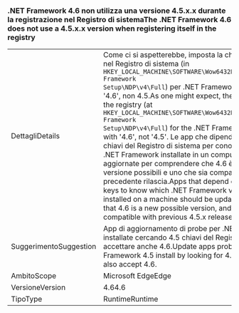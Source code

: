 ### <a name="the-net-framework-46-does-not-use-a-45xx-version-when-registering-itself-in-the-registry"></a><span data-ttu-id="f55ca-101">.NET Framework 4.6 non utilizza una versione 4.5.x.x durante la registrazione nel Registro di sistema</span><span class="sxs-lookup"><span data-stu-id="f55ca-101">The .NET Framework 4.6 does not use a 4.5.x.x version when registering itself in the registry</span></span>

|   |   |
|---|---|
|<span data-ttu-id="f55ca-102">Dettagli</span><span class="sxs-lookup"><span data-stu-id="f55ca-102">Details</span></span>|<span data-ttu-id="f55ca-103">Come ci si aspetterebbe, imposta la chiave della versione nel Registro di sistema (in <code>HKEY_LOCAL_MACHINE\SOFTWARE\Wow6432Node\Microsoft\NET Framework Setup\NDP\v4\Full</code>) per .NET Framework 4.6 inizia con '4.6', non 4.5.</span><span class="sxs-lookup"><span data-stu-id="f55ca-103">As one might expect, the version key set in the registry (at <code>HKEY_LOCAL_MACHINE\SOFTWARE\Wow6432Node\Microsoft\NET Framework Setup\NDP\v4\Full</code>) for the .NET Framework 4.6 begins with '4.6', not '4.5'.</span></span> <span data-ttu-id="f55ca-104">Le app che dipendono da queste chiavi del Registro di sistema per conoscere le versioni di .NET Framework installate in un computer devono essere aggiornate per comprendere che 4.6 è una nuova versione possibili e uno che sia compatibile con 4.5.x precedente rilascia.</span><span class="sxs-lookup"><span data-stu-id="f55ca-104">Apps that depend on these registry keys to know which .NET Framework versions are installed on a machine should be updated to understand that 4.6 is a new possible version, and one that is compatible with previous 4.5.x releases.</span></span>|
|<span data-ttu-id="f55ca-105">Suggerimento</span><span class="sxs-lookup"><span data-stu-id="f55ca-105">Suggestion</span></span>|<span data-ttu-id="f55ca-106">App di aggiornamento di probe per .NET Framework 4.5 installate cercando 4.5 chiavi del Registro di sistema per accettare anche 4.6.</span><span class="sxs-lookup"><span data-stu-id="f55ca-106">Update apps probing for a .NET Framework 4.5 install by looking for 4.5 registry keys to also accept 4.6.</span></span>|
|<span data-ttu-id="f55ca-107">Ambito</span><span class="sxs-lookup"><span data-stu-id="f55ca-107">Scope</span></span>|<span data-ttu-id="f55ca-108">Microsoft Edge</span><span class="sxs-lookup"><span data-stu-id="f55ca-108">Edge</span></span>|
|<span data-ttu-id="f55ca-109">Versione</span><span class="sxs-lookup"><span data-stu-id="f55ca-109">Version</span></span>|<span data-ttu-id="f55ca-110">4.6</span><span class="sxs-lookup"><span data-stu-id="f55ca-110">4.6</span></span>|
|<span data-ttu-id="f55ca-111">Tipo</span><span class="sxs-lookup"><span data-stu-id="f55ca-111">Type</span></span>|<span data-ttu-id="f55ca-112">Runtime</span><span class="sxs-lookup"><span data-stu-id="f55ca-112">Runtime</span></span>|


